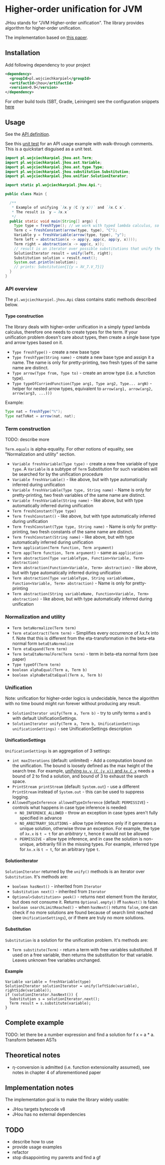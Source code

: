 # Higher-order unification for JVM

JHou stands for "JVM Higher-order unification".
The library provides algorithm for higher-order unification.

The implementation based on
[this paper](https://www21.in.tum.de/teaching/sar/SS20/5.pdf).

## Installation

Add following dependency to your project

```xml
<dependency>
  <groupId>pl.wojciechkarpiel</groupId>
  <artifactId>jhou</artifactId>
  <version>0.9</version>
</dependency>
```

For other build tools (SBT, Gradle, Leiningen) see the configuration snippets
[here](https://central.sonatype.com/artifact/pl.wojciechkarpiel/jhou)

## Usage

See the
[API definition](src/main/java/pl/wojciechkarpiel/jhou/Api.java).

See this [unit test](src/test/java/pl/wojciechkarpiel/jhou/api/ApiTest.java)
for an API usage example with walk-through comments.
This is a quickstart disguised as a unit test.

```java
import pl.wojciechkarpiel.jhou.ast.Term;
import pl.wojciechkarpiel.jhou.ast.Variable;
import pl.wojciechkarpiel.jhou.ast.type.Type;
import pl.wojciechkarpiel.jhou.substitution.Substitution;
import pl.wojciechkarpiel.jhou.unifier.SolutionIterator;

import static pl.wojciechkarpiel.jhou.Api.*;

public class Main {

  /**
   * Example of unifying `λx.y (C (y x))` and `λx.C x`.
   * The result is `y → λx.x`
   */
  public static void main(String[] args) {
    Type type = freshType(); // we work with typed lambda calculus, so we need some type
    Term c = freshConstant(arrow(type, type), "C");
    Variable y = freshVariable(arrow(type, type), "y");
    Term left = abstraction(x -> app(y, app(c, app(y, x))));
    Term right = abstraction(x -> app(c, x));
    // result is an iterator over possible substitutions that unify the two sides
    SolutionIterator result = unify(left, right);
    Substitution solution = result.next();
    System.out.println(solution);
    // prints: Substitution{[{y → λV_7.V_7}]}
  }
}
```

### API overview

The `pl.wojciechkarpiel.jhou.Api` class contains static methods
described below.

#### Type construction

The library deals with higher-order unification in a simply *typed* lambda calculus,
therefore one needs to create types for the term. If your unification problem
doesn't care about types, then create a single base type and arrow types based on it.

* `Type freshType()` - create a new base type
* `Type freshType(String name)` - create a new base type and assign it a name.
  The name is only for pretty-printing, two fresh types of the same name are distinct.
* `Type arrow(Type from, Type to)` - create an arrow type (i.e. a function type).
* `Type typeOfCurriedFunction(Type arg1, Type arg2, Type... argN)` - helper for nested
  arrow types, equivalent to `arrow(arg1, arrow(arg2, arrow(arg3, ...)))`

Example:

```java
Type nat = freshType("ℕ");
Type natToNat = arrow(nat, nat);
```

### Term construction

TODO: describe more

`Term.equals` is alpha-equality. For other notions of equality, see "Normalization and utility" section.

* `Variable freshVariable(Type type)` - create a new free variable of type `type`. A `Variable` is a subtype of `Term`
  Substitution for such variables will be searched for by the unification procedure
* `Variable freshVariable()` - like above, but with type automatically inferred during unification
* `Variable freshVariable(Type type, String name)` - Name is only for pretty-printing, two fresh variables of the same
  name are distinct.
* `Variable freshVariable(String name)` - like above, but with type automatically inferred during unification
* `Term freshConstant(Type type)`
* `Term freshConstant()` - like above, but with type automatically inferred during unification
* `Term freshConstant(Type type, String name)` - Name is only for pretty-printing, two fresh constants of the same name
  are distinct.
* `Term freshConstant(String name)` - like above, but with type automatically inferred during unification
* `Term application(Term function, Term argument)`
* `Term app(Term function, Term argument)` - same as `application`
* `Term abstraction(Type variableType, Function<Variable, Term> abstraction)`
* `Term abstraction(Function<Variable, Term> abstraction)`  - like above, but with type automatically inferred during
  unification
* `Term abstraction(Type variableType, String variableName, Function<Variable, Term> abstraction)` - Name is only for
  pretty-printing
* `Term abstraction(String variableName, Function<Variable, Term> abstraction)` - like above, but with type
  automatically inferred during unification

### Normalization and utility

* `Term betaNormalize(Term term)`
* `Term etaContract(Term term)` - Simplifies every occurrence of λx.fx into f.
  Note that this is different from the eta-transformation
  in the beta-eta normal form `betaEtaNormalize`
* `Term etaExpand(Term term)`
* `Term betaEtaNormalForm(Term term)` - term in beta-eta normal form (see paper)
* `Type typeOf(Term term)`
* `boolean alphaEqual(Term a, Term b)`
* `boolean alphaBetaEtaEqual(Term a, Term b)`

### Unification

Note: unification for higher-order logics is undecidable, hence the algorithm with
no time bound might run forever without producing any result.

* `SolutionIterator unify(Term a, Term b)` - try to unify terms `a` and `b` with default UnificationSettings.
* `SolutionIterator unify(Term a, Term b, UnificationSettings unificationSettings)` - see UnificationSettings
  description

#### UnificationSettings

`UnificationSettings` is an aggregation of 3 settings:

* `int maxIterations` (default: unlimited) - Add a computation bound on the unification.
  The bound is loosely defined as the max height of the search tree.
  For example,
  [unifying `λx.y (C (y x))` and `λx.C x`](src/test/java/pl/wojciechkarpiel/jhou/api/ApiTest.java)
  needs a bound of 2 to find a solution, and bound of 3 to exhaust the search space.
* `PrintStream printStream` (default: `System.out`) - use a different `PrintStream` instead of `System.out` -
  this can be used to suppress logging.
* `AllowedTypeInference allowedTypeInference` (default: `PERMISSIVE`) - controls what happens in case type inference is
  needed:
  * `NO_INFERENCE_ALLOWED` - throw an exception in case types aren't fully specified in advance
  * `NO_ARBITRARY_SOLUTIONS` - allow type inference only if it generates a unique solution, otherwise throw
    an exception. For example, the type of `λx.x` is `t → t` for an *arbitrary* `t`, hence it would not be allowed
  * `PERMISSIVE` - allow type inference, and in case the solution is non-unique, arbitrarily fill in the missing types.
    For example, inferred type for `λx.x` is `t → t`, for an arbitrary type `t`.

#### SolutionIterator

`SolutionIterator` returned by the `unify()` methods is an iterator over `Substitution`.
It's methods are:

* `boolean hasNext()` - inherited from `Iterator`
* `Substitution next()` - inherited from `Iterator`
* `Optional<Substitution> peek()` - returns next element from the iterator, but does not consume it.
  Returns `Optional.empty()` iff `hasNext()` is false.
* `boolean searchLimitReached()` - when `hasNext()` returns `false`, one can check
  if no more solutions are found because of search limit reached (see `UnificationSettings`),
  or if there are truly no more solutions.

#### Substitution

`Substitution` is a solution for the unification problem. It's methods are:

* `Term substitute(Term)` - return a term with free variables substituted.
  If used on a free variable, then returns the substitution for that variable.
  Leaves unknown free variables unchanged.

#### Example

```
Variable variable = freshVariable(type)
SolutionIterator solutionIterator = unify(leftSide(variable), rightSide(variable));
if (solutionIterator.hasNext()) {
  Substitution s = solutionIterator.next();
  Term result = s.substitute(variable);
}
```

## Complete example

TODO: let there be a number expression and find a solution for f x = a * a.
Transform between ASTs

<!-- See [Number expression example](src/test/java/pl/wojciechkarpiel/jhou/example/Example1.java) -->

## Theoretical notes

* η-conversion is admitted (i.e. function extensionality assumed),
  see notes in chapter 4 of aforementioned paper

## Implementation notes

The implementation goal is to make the library widely usable:

* JHou targets bytecode v8
* JHou has no external dependencies

## TODO

* describe how to use
* provide usage examples
* refactor
* stop disappointing my parents and find a gf